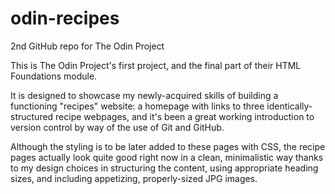 # odin-recipes

2nd GitHub repo for The Odin Project

This is The Odin Project's first project, and the final part of their HTML Foundations module.

It is designed to showcase my newly-acquired skills of building a functioning "recipes" website: a homepage with links to three identically-structured recipe webpages, and it's been a great working introduction to version control by way of the use of Git and GitHub.

Although the styling is to be later added to these pages with CSS, the recipe pages actually look quite good right now in a clean, minimalistic way thanks to my design choices in structuring the content, using appropriate heading sizes, and including appetizing, properly-sized JPG images.
